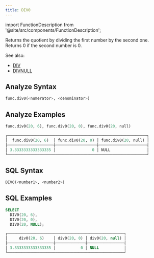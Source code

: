 ```yaml
---
title: DIV0
---
```

import FunctionDescription from '@site/src/components/FunctionDescription';

<FunctionDescription description="Introduced or updated: v1.2.345"/>

Returns the quotient by dividing the first number by the second one. Returns 0 if the second number is 0.

See also:

- [DIV](div)
- [DIVNULL](divnull)

## Analyze Syntax

```python
func.div0(<numerator>, <denominator>)
```

## Analyze Examples

```python
func.div0(20, 6), func.div0(20, 0), func.div0(20, null)

┌─────────────────────────────────────────────────────────────┐
│  func.div0(20, 6)  │ func.div0(20, 0) │ func.div0(20, null) │
├────────────────────┼──────────────────┼─────────────────────┤
│ 3.3333333333333335 │                0 │ NULL                │
└─────────────────────────────────────────────────────────────┘
```

## SQL Syntax

```sql
DIV0(<number1>, <number2>)
```

## SQL Examples

```sql
SELECT
  DIV0(20, 6),
  DIV0(20, 0),
  DIV0(20, NULL);

┌───────────────────────────────────────────────────┐
│     div0(20, 6)    │ div0(20, 0) │ div0(20, null) │
├────────────────────┼─────────────┼────────────────┤
│ 3.3333333333333335 │           0 │ NULL           │
└───────────────────────────────────────────────────┘
```